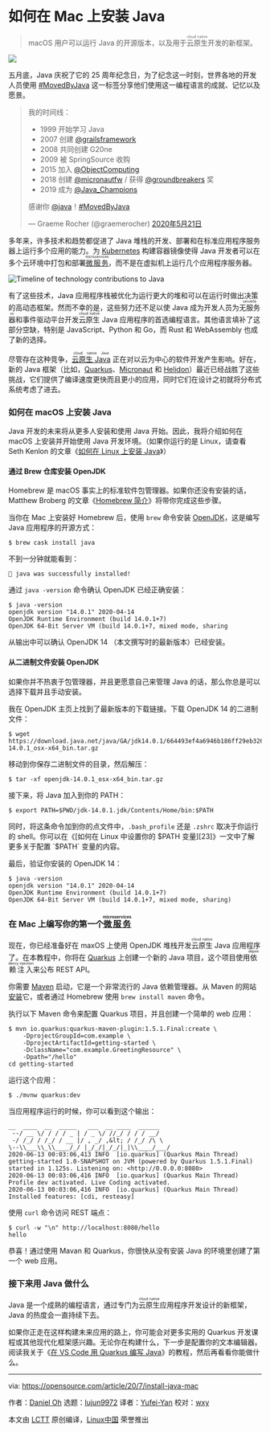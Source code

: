 [#]: collector: (lujun9972)
[#]: translator: (Yufei-Yan)
[#]: reviewer: (wxy)
[#]: publisher: ( )
[#]: url: ( )
[#]: subject: (How to install Java on a Mac)
[#]: via: (https://opensource.com/article/20/7/install-java-mac)
[#]: author: (Daniel Oh https://opensource.com/users/daniel-oh)

如何在 Mac 上安装 Java
======

> macOS 用户可以运行 Java 的开源版本，以及用于<ruby>云原生<rt>cloud native</rt></ruby>开发的新框架。

![](https://img.linux.net.cn/data/attachment/album/202007/08/123211djuaz9io7l9dlpd7.jpg)

五月底，Java 庆祝了它的 25 周年纪念日，为了纪念这一时刻，世界各地的开发人员使用 [#MovedByJava][3] 这一标签分享他们使用这一编程语言的成就、记忆以及愿景。
  
> 我的时间线：
>
> * 1999 开始学习 Java
> * 2007 创建 [@grailsframework][4]
> * 2008 共同创建 G20ne
> * 2009 被 SpringSource 收购
> * 2015 加入 [@ObjectComputing][5]
> * 2018 创建 [@micronautfw][6] / 获得 [@groundbreakers][7] 奖
> * 2019 成为 [@Java_Champions][8]
>
> 感谢你 [@java][9]！[#MovedByJava][10]
>
> — Graeme Rocher (@graemerocher) [2020年5月21日][11]

多年来，许多技术和趋势都促进了 Java 堆栈的开发、部署和在标准应用程序服务器上运行多个应用的能力。为 [Kubernetes][12] 构建容器镜像使得 Java 开发者可以在多个云环境中打包和部署<ruby>[微服务][13]<rt>microservices</rt></ruby>，而不是在虚拟机上运行几个应用程序服务器。

![Timeline of technology contributions to Java][14]

有了这些技术，Java 应用程序栈被优化为运行更大的堆和可以在运行时做出决策的高动态框架。然而不幸的是，这些努力还不足以使 Java 成为开发人员为<ruby>无服务器<rt>serverless</rt></ruby>和事件驱动平台开发<ruby>云原生<rt>cloud native</rt></ruby> Java 应用程序的首选编程语言。其他语言填补了这部分空缺，特别是 JavaScript、Python 和 Go，而 Rust 和 WebAssembly 也成了新的选择。

尽管存在这种竞争，<ruby>[云原生 Java][16]<rt>cloud native Java</rt></ruby> 正在对以云为中心的软件开发产生影响。好在，新的 Java 框架（比如，[Quarkus][17]、[Micronaut][18] 和 [Helidon][19]）最近已经战胜了这些挑战，它们提供了编译速度更快而且更小的应用，同时它们在设计之初就将分布式系统考虑了进去。

### 如何在 macOS 上安装 Java

Java 开发的未来将从更多人安装和使用 Java 开始。因此，我将介绍如何在 macOS 上安装并开始使用 Java 开发环境。（如果你运行的是 Linux，请查看 Seth Kenlon 的文章《[如何在 Linux 上安装 Java][20]》）

#### 通过 Brew 仓库安装 OpenJDK

Homebrew 是 macOS 事实上的标准软件包管理器。如果你还没有安装的话，Matthew Broberg 的文章《[Homebrew 简介][21]》将带你完成这些步骤。

当你在 Mac 上安装好 Homebrew 后，使用 `brew` 命令安装 [OpenJDK][22]，这是编写 Java 应用程序的开源方式：

```
$ brew cask install java
```

不到一分钟就能看到：

```
🍺 java was successfully installed!
```

通过 `java -version` 命令确认 OpenJDK 已经正确安装：

```
$ java -version
openjdk version "14.0.1" 2020-04-14
OpenJDK Runtime Environment (build 14.0.1+7)
OpenJDK 64-Bit Server VM (build 14.0.1+7, mixed mode, sharing
```

从输出中可以确认 OpenJDK 14 （本文撰写时的最新版本）已经安装。

#### 从二进制文件安装 OpenJDK

如果你并不热衷于包管理器，并且更愿意自己来管理 Java 的话，那么你总是可以选择下载并且手动安装。

我在 OpenJDK 主页上找到了最新版本的下载链接。下载 OpenJDK 14 的二进制文件：

```
$ wget https://download.java.net/java/GA/jdk14.0.1/664493ef4a6946b186ff29eb326336a2/7/GPL/openjdk-14.0.1_osx-x64_bin.tar.gz
```

移动到你保存二进制文件的目录，然后解压：

```
$ tar -xf openjdk-14.0.1_osx-x64_bin.tar.gz
```

接下来，将 Java 加入到你的 PATH：

```
$ export PATH=$PWD/jdk-14.0.1.jdk/Contents/Home/bin:$PATH
```

同时，将这条命令加到你的点文件中，`.bash_profile` 还是 `.zshrc` 取决于你运行的 shell。你可以在《[如何在 Linux 中设置你的 $PATH 变量][23]》一文中了解更多关于配置 `$PATH` 变量的内容。

最后，验证你安装的 OpenJDK 14：

```
$ java -version
openjdk version "14.0.1" 2020-04-14
OpenJDK Runtime Environment (build 14.0.1+7)
OpenJDK 64-Bit Server VM (build 14.0.1+7, mixed mode, sharing)
```

### 在 Mac 上编写你的第一个<ruby>[微服务][13]<rt>microservices</rt></ruby>

现在，你已经准备好在 maxOS 上使用 OpenJDK 堆栈开发<ruby>云原生<rt>cloud native</rt></ruby> Java 应用程序了。在本教程中，你将在 [Quarkus][17] 上创建一个新的 Java 项目，这个项目使用<ruby>依赖注入<rt>dependency injection</rt></ruby>来公布 REST API。

你需要 [Maven][24] 启动，它是一个非常流行的 Java 依赖管理器。从 Maven 的网站[安装][25]它，或者通过 Homebrew 使用 `brew install maven` 命令。

执行以下 Maven 命令来配置 Quarkus 项目，并且创建一个简单的 web 应用：

```
$ mvn io.quarkus:quarkus-maven-plugin:1.5.1.Final:create \
    -DprojectGroupId=com.example \
    -DprojectArtifactId=getting-started \
    -DclassName="com.example.GreetingResource" \
    -Dpath="/hello"
cd getting-started
```

运行这个应用：

```
$ ./mvnw quarkus:dev
```

当应用程序运行的时候，你可以看到这个输出：

```
__  ____  __  _____   ___  __ ____  ______
 --/ __ \/ / / / _ | / _ \/ //_/ / / / __/
 -/ /_/ / /_/ / __ |/ , _/ ,&lt; / /_/ /\ \  
\--\\___\\_\\____/_/ |_/_/|_/_/|_|\\____/___/  
2020-06-13 00:03:06,413 INFO  [io.quarkus] (Quarkus Main Thread) getting-started 1.0-SNAPSHOT on JVM (powered by Quarkus 1.5.1.Final) started in 1.125s. Listening on: <http://0.0.0.0:8080>
2020-06-13 00:03:06,416 INFO  [io.quarkus] (Quarkus Main Thread) Profile dev activated. Live Coding activated.
2020-06-13 00:03:06,416 INFO  [io.quarkus] (Quarkus Main Thread) Installed features: [cdi, resteasy]
```

使用 `curl` 命令访问 REST 端点：

```
$ curl -w "\n" http://localhost:8080/hello
hello
```

恭喜！通过使用 Mavan 和 Quarkus，你很快从没有安装 Java 的环境里创建了第一个 web 应用。

### 接下来用 Java 做什么

Java 是一个成熟的编程语言，通过专门为<ruby>云原生<rt>cloud native</rt></ruby>应用程序开发设计的新框架，Java 的热度会一直持续下去。

如果你正走在这样构建未来应用的路上，你可能会对更多实用的 Quarkus 开发课程或其他现代化框架感兴趣。无论你在构建什么，下一步是配置你的文本编辑器。阅读我关于《[在 VS Code 用 Quarkus 编写 Java][26]》的教程，然后再看看你能做什么。

--------------------------------------------------------------------------------

via: https://opensource.com/article/20/7/install-java-mac

作者：[Daniel Oh][a]
选题：[lujun9972][b]
译者：[Yufei-Yan](https://github.com/Yufei-Yan)
校对：[wxy](https://github.com/wxy)

本文由 [LCTT](https://github.com/LCTT/TranslateProject) 原创编译，[Linux中国](https://linux.cn/) 荣誉推出

[a]: https://opensource.com/users/daniel-oh
[b]: https://github.com/lujun9972
[1]: https://opensource.com/sites/default/files/styles/image-full-size/public/lead-images/coffee_cafe_brew_laptop_desktop.jpg?itok=G-n1o1-o (Coffee and laptop)
[2]: https://opensource.com/resources/java
[3]: https://twitter.com/search?q=%23MovedByJava&src=typed_query
[4]: https://twitter.com/grailsframework?ref_src=twsrc%5Etfw
[5]: https://twitter.com/ObjectComputing?ref_src=twsrc%5Etfw
[6]: https://twitter.com/micronautfw?ref_src=twsrc%5Etfw
[7]: https://twitter.com/groundbreakers?ref_src=twsrc%5Etfw
[8]: https://twitter.com/Java_Champions?ref_src=twsrc%5Etfw
[9]: https://twitter.com/java?ref_src=twsrc%5Etfw
[10]: https://twitter.com/hashtag/MovedByJava?src=hash&ref_src=twsrc%5Etfw
[11]: https://twitter.com/graemerocher/status/1263484918157410304?ref_src=twsrc%5Etfw
[12]: https://opensource.com/resources/what-is-kubernetes
[13]: https://opensource.com/resources/what-are-microservices
[14]: https://opensource.com/sites/default/files/uploads/javatimeline.png (Timeline of technology contributions to Java)
[15]: https://creativecommons.org/licenses/by-sa/4.0/
[16]: https://opensource.com/article/20/1/cloud-native-java
[17]: https://quarkus.io/
[18]: https://micronaut.io/
[19]: https://helidon.io/#/
[20]: https://linux.cn/article-11614-1.html
[21]: https://linux.cn/article-12338-1.html
[22]: https://openjdk.java.net/
[23]: https://opensource.com/article/17/6/set-path-linux
[24]: https://maven.apache.org/index.html
[25]: https://maven.apache.org/install.html
[26]: https://opensource.com/article/20/4/java-quarkus-vs-code
